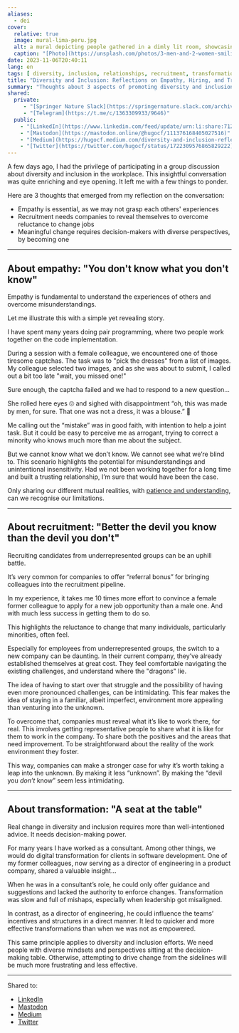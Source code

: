 ```yaml
---
aliases:
  - dei
cover:
  relative: true
  image: mural-lima-peru.jpg
  alt: a mural depicting people gathered in a dimly lit room, showcasing unity and diversity
  caption: "[Photo](https://unsplash.com/photos/3-men-and-2-women-smiling-1gh6oD6aDhs) by [Miles Peacock](https://unsplash.com/@milesypea) on [Unsplash](https://unsplash.com/)"
date: 2023-11-06T20:40:11
lang: en
tags: [ diversity, inclusion, relationships, recruitment, transformation ]
title: "Diversity and Inclusion: Reflections on Empathy, Hiring, and Transformation"
summary: "Thoughts about 3 aspects of promoting diversity and inclusion in the workplace: the need to understand each other, for companies to reveal themselves, and getting a seat at the table."
shared:
  private:
     - "[Springer Nature Slack](https://springernature.slack.com/archives/D01ET09HNUF/p1699465274168999)"
     - "[Telegram](https://t.me/c/1363309933/9646)"
  public:
    - "[LinkedIn](https://www.linkedin.com/feed/update/urn:li:share:7128074657089400832/)"
    - "[Mastodon](https://mastodon.online/@hugocf/111376168405027516)"
    - "[Medium](https://hugocf.medium.com/diversity-and-inclusion-reflections-on-empathy-hiring-and-transformation-1685ff8c1196)"
    - "[Twitter](https://twitter.com/hugocf/status/1722309576865829222)"
---
```


A few days ago, I had the privilege of participating in a group discussion about diversity and inclusion in the workplace. This insightful conversation was quite enriching and eye opening. It left me with a few things to ponder.

Here are 3 thoughts that emerged from my reflection on the conversation:

* Empathy is essential, as we may not grasp each others' experiences
* Recruitment needs companies to reveal themselves to overcome reluctance to change jobs
* Meaningful change requires decision-makers with diverse perspectives, by becoming one

---

## About empathy: "You don't know what you don't know"

Empathy is fundamental to understand the experiences of others and overcome misunderstandings.

Let me illustrate this with a simple yet revealing story.

I have spent many years doing pair programming, where two people work together on the code implementation.

During a session with a female colleague, we encountered one of those tiresome captchas. The task was to "pick the dresses" from a list of images. My colleague selected two images, and as she was about to submit, I called out a bit too late "wait, you missed one!"

Sure enough, the captcha failed and we had to respond to a new question…

She rolled here eyes 🙄 and sighed with disappointment “oh, this was made by men, for sure. That one was not a dress, it was a blouse.” 🫤

Me calling out the “mistake” was in good faith, with intention to help a joint task. But it could be easy to perceive me as arrogant, trying to correct a minority who knows much more than me about the subject.

But we cannot know what we don’t know. We cannot see what we’re blind to. This scenario highlights the potential for misunderstandings and unintentional insensitivity. Had we not been working together for a long time and built a trusting relationship, I’m sure that would have been the case.

Only sharing our different mutual realities, with [patience and understanding](/receiving-feedback), can we recognise our limitations.

---

## About recruitment: "Better the devil you know than the devil you don't"

Recruiting candidates from underrepresented groups can be an uphill battle.

It’s very common for companies to offer “referral bonus” for bringing colleagues into the recruitment pipeline.

In my experience, it takes me 10 times more effort to convince a female former colleague to apply for a new job opportunity than a male one. And with much less success in getting them to do so.

This highlights the reluctance to change that many individuals, particularly minorities, often feel.

Especially for employees from underrepresented groups, the switch to a new company can be daunting. In their current company, they’ve already established themselves at great cost. They feel comfortable navigating the existing challenges, and understand where the "dragons" lie.

The idea of having to start over that struggle and the possibility of having even more pronounced challenges, can be intimidating. This fear makes the idea of staying in a familiar, albeit imperfect, environment more appealing than venturing into the unknown.

To overcome that, companies must reveal what it’s like to work there, for real. This involves getting representative people to share what it is like for them to work in the company. To share both the positives and the areas that need improvement. To be straightforward about the reality of the work environment they foster.

This way, companies can make a stronger case for why it’s worth taking a leap into the unknown. By making it less “unknown”. By making the “devil you *don’t* know” seem less intimidating.

---

## About transformation: "A seat at the table"

Real change in diversity and inclusion requires more than well-intentioned advice. It needs decision-making power.

For many years I have worked as a consultant. Among other things, we would do digital transformation for clients in software development. One of my former colleagues, now serving as a director of engineering in a product company, shared a valuable insight…

When he was in a consultant’s role, he could only offer guidance and suggestions and lacked the authority to enforce changes. Transformation was slow and full of mishaps, especially when leadership got misaligned.

In contrast, as a director of engineering, he could influence the teams’ incentives and structures in a direct manner. It led to quicker and more effective transformations than when we was not as empowered.

This same principle applies to diversity and inclusion efforts. We need people with diverse mindsets and perspectives sitting at the decision-making table. Otherwise, attempting to drive change from the sidelines will be much more frustrating and less effective.

---

Shared to:

* [LinkedIn](https://www.linkedin.com/feed/update/urn:li:share:7128074657089400832/)
* [Mastodon](https://mastodon.online/@hugocf/111376168405027516)
* [Medium](https://hugocf.medium.com/diversity-and-inclusion-reflections-on-empathy-hiring-and-transformation-1685ff8c1196)
* [Twitter](https://twitter.com/hugocf/status/1722309576865829222)
